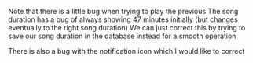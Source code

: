 Note that there is a little bug when trying to play the previous
The song duration has a bug of always showing 47 minutes initially (but changes eventually to the right song duration)
We can just correct this by trying to save our song duration in the database instead for a smooth operation

There is also a bug with the notification icon which I would like to correct